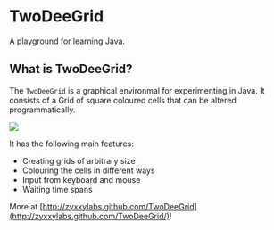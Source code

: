 # TwoDeeGrid

A playground for learning Java.

## What is TwoDeeGrid?

The `TwoDeeGrid` is a graphical environmal for experimenting in Java. It consists of a Grid of square coloured cells that can be altered programmatically.

![](https://github.com/zyxxylabs/TwoDeeGrid/blob/master/doc/pic/Hello.png?raw=true)

It has the following main features:

* Creating grids of arbitrary size
* Colouring the cells in different ways
* Input from keyboard and mouse
* Waiting time spans

More at [http://zyxxylabs.github.com/TwoDeeGrid](http://zyxxylabs.github.com/TwoDeeGrid/)!
